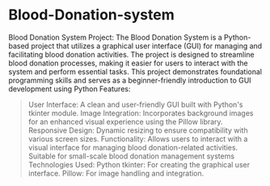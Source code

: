 # Blood-Donation-system
Blood Donation System Project:
The Blood Donation System is a Python-based project that utilizes a graphical user interface (GUI) for managing and facilitating blood donation activities. The project is designed to streamline blood donation processes, making it easier for users to interact with the system and perform essential tasks.
This project demonstrates foundational programming skills and serves as a beginner-friendly introduction to GUI development using Python
Features:
> User Interface: A clean and user-friendly GUI built with Python's tkinter module.
> Image Integration: Incorporates background images for an enhanced visual experience using the Pillow library.
> Responsive Design: Dynamic resizing to ensure compatibility with various screen sizes.
Functionality:
> Allows users to interact with a visual interface for managing blood donation-related activities.
> Suitable for small-scale blood donation management systems
Technologies Used:
> Python
> tkinter: For creating the graphical user interface.
Pillow: For image handling and integration.
